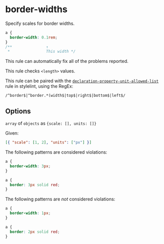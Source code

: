 # border-widths

Specify scales for border widths.

```css
a {
  border-width: 0.1rem;
}
/**               ↑
 *                This width */
```

This rule can automatically fix all of the problems reported.

This rule checks `<length>` values.

This rule can be paired with the [`declaration-property-unit-allowed-list`](https://stylelint.io/user-guide/rules/declaration-property-unit-allowed-list) rule in stylelint, using the RegEx:

```
/^border$|^border.*(width$|top$|right$|bottom$|left$/
```

## Options

`array` of `objects` as `{scale: [], units: []}`

Given:

```json
[{ "scale": [1, 2], "units": ["px"] }]
```

The following patterns are considered violations:

```css
a {
  border-width: 3px;
}
```

```css
a {
  border: 3px solid red;
}
```

The following patterns are _not_ considered violations:

```css
a {
  border-width: 1px;
}
```

```css
a {
  border: 2px solid red;
}
```
